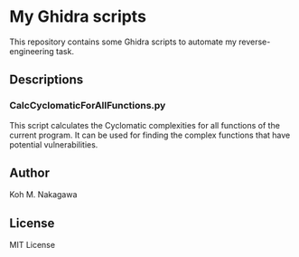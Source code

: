 # My Ghidra scripts 

This repository contains some Ghidra scripts to automate my reverse-engineering task.

## Descriptions

### CalcCyclomaticForAllFunctions.py

This script calculates the Cyclomatic complexities for all functions of the current program.
It can be used for finding the complex functions that have potential vulnerabilities.

## Author

Koh M. Nakagawa

## License

MIT License
